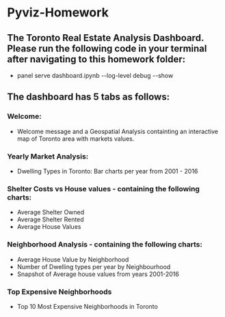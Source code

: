 # Pyviz-Homework

## The Toronto Real Estate Analysis Dashboard. Please run the following code in your terminal after navigating to this homework folder:
* panel serve dashboard.ipynb --log-level debug --show

## The dashboard has 5 tabs as follows:

### Welcome: 
* Welcome message and a Geospatial Analysis containting an interactive map of Toronto area with markets values.

### Yearly Market Analysis:
* Dwelling Types in Toronto: Bar charts per year from 2001 - 2016

### Shelter Costs vs House values - containing the following charts:
* Average Shelter Owned
* Average Shelter Rented
* Average House Values

### Neighborhood Analysis - containing the following charts:
* Average House Value by Neighborhood
* Number of Dwelling types per year by  Neighbourhood
* Snapshot of Average house values from years 2001-2016

### Top Expensive Neighborhoods
* Top 10 Most Expensive Neighborhoods in Toronto



